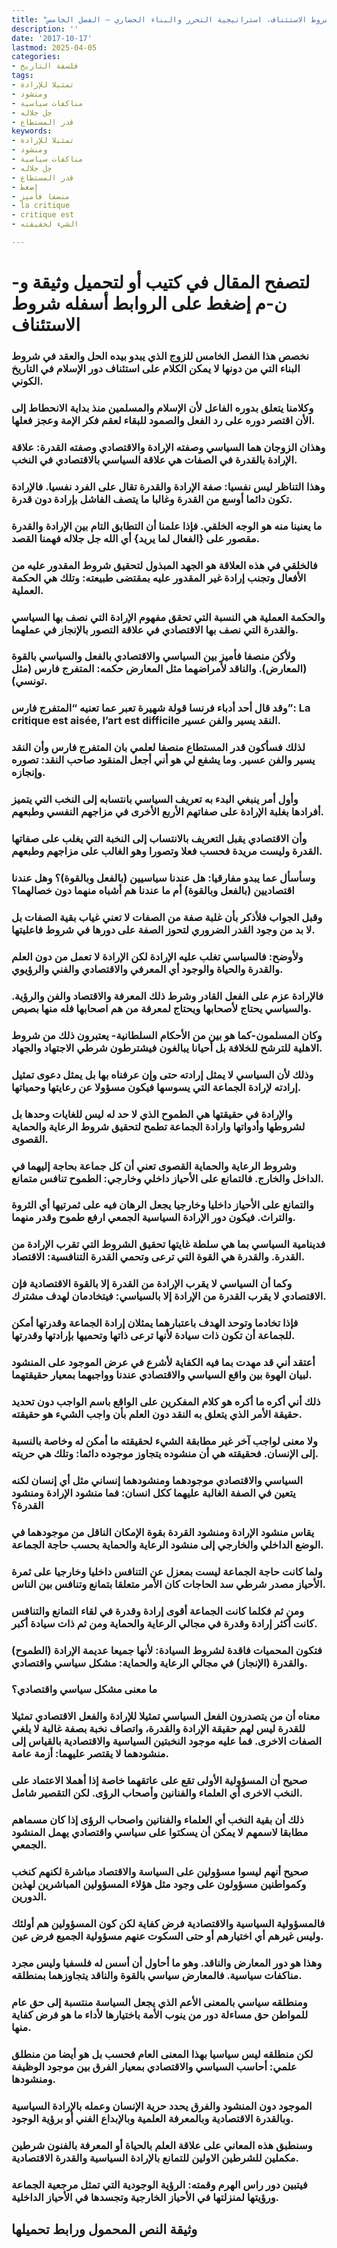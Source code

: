 ```yaml
---
title: "شروط الاستئناف، استراتيجية التحرر والبناء الحضاري – الفصل الخامس"
description: ''
date: '2017-10-17'
lastmod: 2025-04-05
categories:
- فلسفة التاريخ
tags:
- تمثيلا للإرادة
- ومنشود
- مناكفات سياسية
- جل جلاله
- قدر المستطاع
keywords:
- تمثيلا للإرادة
- ومنشود
- مناكفات سياسية
- جل جلاله
- قدر المستطاع
- إضغط
- منصفا فأميز
- la critique
- critique est
- الشيء لحقيقته

---
```

# **لتصفح المقال في كتيب أو لتحميل وثيقة و-ن-م إضغط على الروابط أسفله** **شروط الاستئناف**

### نخصص هذا الفصل الخامس للزوج الذي يبدو بيده الحل والعقد في شروط البناء التي من دونها لا يمكن الكلام على استئناف دور الإسلام في التاريخ الكوني.

### وكلامنا يتعلق بدوره الفاعل لأن الإسلام والمسلمين منذ بداية الانحطاط إلى الأن اقتصر دوره على رد الفعل والصمود للبقاء لعقم فكر الإمة وعجز فعلها.

### وهذان الزوجان هما السياسي وصفته الإرادة والاقتصادي وصفته القدرة: علاقة الإرادة بالقدرة في الصفات هي علاقة السياسي بالاقتصادي في النخب.

### وهذا التناظر ليس نفسيا: صفة الإرادة والقدرة تقال على الفرد نفسيا. فالإرادة تكون دائما أوسع من القدرة وغالبا ما يتصف الفاشل بإرادة دون قدرة.

### ما يعنينا منه هو الوجه الخلقي. فإذا علمنا أن التطابق التام بين الإرادة والقدرة مقصور على {الفعال لما يريد} أي الله جل جلاله فهمنا القصد.

### فالخلقي في هذه العلاقة هو الجهد المبذول لتحقيق شروط المقدور عليه من الأفعال وتجنب إرادة غير المقدور عليه بمقتضى طبيعته: وتلك هي الحكمة العملية.

### والحكمة العملية هي النسبة التي تحقق مفهوم الإرادة التي نصف بها السياسي والقدرة التي نصف بها الاقتصادي في علاقة التصور بالإنجاز في عملهما.

### ولأكن منصفا فأميز بين السياسي والاقتصادي بالفعل والسياسي بالقوة (المعارض). والناقد لأمراضهما مثل المعارض حكمه: المتفرج فارس (مثل تونسي).

### وقد قال أحد أدباء فرنسا قولة شهيرة تعبر عما تعنيه “المتفرج فارس”: La critique est aisée, l’art est difficile النقد يسير والفن عسير.

### لذلك فسأكون قدر المستطاع منصفا لعلمي بان المتفرج فارس وأن النقد يسير والفن عسير. وما يشفع لي هو أني أجعل المنقود صاحب النقد: تصوره وإنجازه.

### وأول أمر ينبغي البدء به تعريف السياسي بانتسابه إلى النخب التي يتميز أفرادها بغلبة الإرادة على صفاتهم الأربع الأخرى في مزاجهم النفسي وطبعهم.

### وأن الاقتصادي يقبل التعريف بالانتساب إلى النخبة التي يغلب على صفاتها القدرة وليست مريدة فحسب فعلا وتصورا وهو الغالب على مزاجهم وطبعهم.

### وسأسأل عما يبدو مفارقيا: هل عندنا سياسيين (بالفعل وبالقوة)؟ وهل عندنا اقتصاديين (بالفعل وبالقوة) أم ما عندنا هم أشباه منهما دون خصالهما؟

### وقبل الجواب فلأذكر بأن غلبة صفة من الصفات لا تعني غياب بقية الصفات بل لا بد من وجود القدر الضروري لتحوز الصفة على دورها في شروط فاعليتها.

### ولأوضح: فالسياسي تغلب عليه الإرادة لكن الإرادة لا تعمل من دون العلم والقدرة والحياة والوجود أي المعرفي والاقتصادي والفني والرؤيوي.

### فالإرادة عزم على الفعل القادر وشرط ذلك المعرفة والاقتصاد والفن والرؤية. والسياسي يحتاج لأصحابها ويحتاج لمعرفة من هم اصحابها فله منها بصيص.

### وكان المسلمون-كما هو بين من الأحكام السلطانية- يعتبرون ذلك من شروط الاهلية للترشح للخلافة بل أحيانا يبالغون فيشترطون شرطي الاجتهاد والجهاد.

### وذلك لأن السياسي لا يمثل إرادته حتى وإن عرفناه بها بل يمثل دعوى تمثيل إرادته لإرادة الجماعة التي يسوسها فيكون مسؤولا عن رعايتها وحمياتها.

### والإرادة في حقيقتها هي الطموح الذي لا حد له ليس للغايات وحدها بل لشروطها وأدواتها وارادة الجماعة تطمح لتحقيق شروط الرعاية والحماية القصوى.

### وشروط الرعاية والحماية القصوى تعني أن كل جماعة بحاجة إليهما في الداخل والخارج. فالتمانع على الأحياز داخلي وخارجي: الطموح تنافس متمانع.

### والتمانع على الأحياز داخليا وخارجيا يجعل الرهان فيه على ثمرتيها أي الثروة والتراث. فيكون دور الإرادة السياسية الجمعي ارفع طموح وقدر منهما.

### فدينامية السياسي بما هي سلطة غايتها تحقيق الشروط التي تقرب الإرادة من القدرة. والقدرة هي القوة التي ترعى وتحمي القدرة التنافسية: الاقتصاد.

### وكما أن السياسي لا يقرب الإرادة من القدرة إلا بالقوة الاقتصادية فإن الاقتصادي لا يقرب القدرة من الإرادة إلا بالسياسي: فيتخادمان لهدف مشترك.

### فإذا تخادما وتوحد الهدف باعتبارهما يمثلان إرادة الجماعة وقدرتها أمكن للجماعة أن تكون ذات سيادة لأنها ترعى ذاتها وتحميها بإرادتها وقدرتها.

### أعتقد أني قد مهدت بما فيه الكفاية لأشرع في عرض الموجود على المنشود لبيان الهوة بين واقع السياسي والاقتصادي عندنا وواجبهما بمعيار حقيقتهما.

### ذلك أني أكره ما أكره هو كلام المفكرين على الواقع باسم الواجب دون تحديد حقيقة الأمر الذي يتعلق به النقد دون العلم بأن واجب الشيء هو حقيقته.

### ولا معنى لواجب آخر غير مطابقة الشيء لحقيقته ما أمكن له وخاصة بالنسبة إلى الإنسان. فحقيقته هي أن منشوده يتجاوز موجوده دائما: وتلك هي حريته.

### السياسي والاقتصادي موجودهما ومنشودهما إنساني مثل أي إنسان لكنه يتعين في الصفة الغالبة عليهما ككل انسان: فما منشود الإرادة ومنشود القدرة؟

### يقاس منشود الإرادة ومنشود القردة بقوة الإمكان الناقل من موجودهما في الوضع الداخلي والخارجي إلى منشود الرعاية والحماية بحسب حاجة الجماعة.

### ولما كانت حاجة الجماعة ليست بمعزل عن التنافس داخليا وخارجيا على ثمرة الأحياز مصدر شرطي سد الحاجات كان الأمر متعلقا بتمانع وتنافس بين الناس.

### ومن ثم فكلما كانت الجماعة أقوى إرادة وقدرة في لقاء التمانع والتنافس كانت أكثر إرادة وقدرة في مجالي الرعاية والحماية ومن ثم ذات سيادة أكبر.

### فتكون المحميات فاقدة لشروط السيادة: لأنها جميعا عديمة الإرادة (الطموح) والقدرة (الإنجاز) في مجالي الرعاية والحماية: مشكل سياسي واقتصادي.

### ما معنى مشكل سياسي واقتصادي؟

### معناه أن من يتصدرون الفعل السياسي تمثيلا للإرادة والفعل الاقتصادي تمثيلا للقدرة ليس لهم حقيقة الإرادة والقدرة، واتصاف نخبة بصفة غالبة لا يلغي الصفات الاخرى. فما عليه موجود النخبتين السياسية والاقتصادية بالقياس إلى منشودهما لا يقتصر عليهما: أزمة عامة.

### صحيح أن المسؤولية الأولى تقع على عاتقهما خاصة إذا أهملا الاعتماد على النخب الاخرى أي العلماء والفنانين وأصحاب الرؤى. لكن التقصير شامل.

### ذلك أن بقية النخب أي العلماء والفنانين واصحاب الرؤى إذا كان مسماهم مطابقا لاسمهم لا يمكن أن يسكتوا على سياسي واقتصادي يهمل المنشود الجمعي.

### صحيح أنهم ليسوا مسؤولين على السياسة والاقتصاد مباشرة لكنهم كنخب وكمواطنين مسؤولون على وجود مثل هؤلاء المسؤولين المباشرين لهذين الدورين.

### فالمسؤولية السياسية والاقتصادية فرض كفاية لكن كون المسؤولين هم أولئك وليس غيرهم أي اختيارهم أو حتى السكوت عنهم مسؤولية الجميع فرض عين.

### وهذا هو دور المعارض والناقد. وهو ما أحاول أن أسس له فلسفيا وليس مجرد مناكفات سياسية. فالمعارض سياسي بالقوة والناقد يتجاوزهما بمنطلقه.

### ومنطلقه سياسي بالمعنى الأعم الذي يجعل السياسة منتسبة إلى حق عام للمواطن حق مساءلة دور من ينوب الأمة باختيارها لأداء ما هو فرض كفاية منها.

### لكن منطلقه ليس سياسيا بهذا المعنى العام فحسب بل هو أيضا من منطلق علمي: أحاسب السياسي والاقتصادي بمعيار الفرق بين موجود الوظيفة ومنشودها.

### الموجود دون المنشود والفرق يحدد حرية الإنسان وعمله بالإرادة السياسية وبالقدرة الاقتصادية وبالمعرفة العلمية وبالإبداع الفني أو برؤية الوجود.

### وسنطبق هذه المعاني على علاقة العلم بالحياة أو المعرفة بالفنون شرطين مكملين للشرطين الاولين للتمانع بالإرادة السياسية والقدرة الاقتصادية.

### فيتبين دور راس الهرم وقمته: الرؤية الوجودية التي تمثل مرجعية الجماعة ورؤيتها لمنزلتها في الأحياز الخارجية وتجسدها في الأحياز الداخلية.

## وثيقة النص المحمول ورابط تحميلها

###
